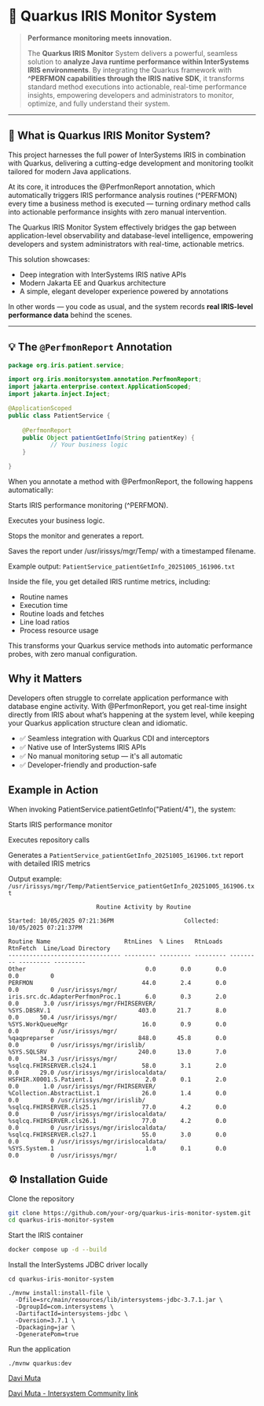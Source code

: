 # 🚀 Quarkus IRIS Monitor System

> **Performance monitoring meets innovation.**
>
> The **Quarkus IRIS Monitor** System delivers a powerful, seamless solution to **analyze Java runtime performance within InterSystems IRIS environments**. By integrating the Quarkus framework with **^PERFMON capabilities through the IRIS native SDK**, it transforms standard method executions into actionable, real-time performance insights, empowering developers and administrators to monitor, optimize, and fully understand their system.

---

## 🌟 What is Quarkus IRIS Monitor System?

This project harnesses the full power of InterSystems IRIS in combination with Quarkus, delivering a cutting-edge development and monitoring toolkit tailored for modern Java applications.

At its core, it introduces the @PerfmonReport annotation, which automatically triggers IRIS performance analysis routines (^PERFMON) every time a business method is executed — turning ordinary method calls into actionable performance insights with zero manual intervention.

The Quarkus IRIS Monitor System effectively bridges the gap between application-level observability and database-level intelligence, empowering developers and system administrators with real-time, actionable metrics.

This solution showcases:
- Deep integration with InterSystems IRIS native APIs
- Modern Jakarta EE and Quarkus architecture
- A simple, elegant developer experience powered by annotations

In other words — you code as usual, and the system records **real IRIS-level performance data** behind the scenes.

---

## 💡 The `@PerfmonReport` Annotation

```java
package org.iris.patient.service;

import org.iris.monitorsystem.annotation.PerfmonReport;
import jakarta.enterprise.context.ApplicationScoped;
import jakarta.inject.Inject;

@ApplicationScoped
public class PatientService {
    
    @PerfmonReport
    public Object patientGetInfo(String patientKey) {
            // Your business logic
    }

}

```

When you annotate a method with @PerfmonReport, the following happens automatically:

Starts IRIS performance monitoring (^PERFMON).

Executes your business logic.

Stops the monitor and generates a report.

Saves the report under /usr/irissys/mgr/Temp/ with a timestamped filename.

Example output: ```PatientService_patientGetInfo_20251005_161906.txt```

Inside the file, you get detailed IRIS runtime metrics, including:

- Routine names
- Execution time
- Routine loads and fetches
- Line load ratios
- Process resource usage

This transforms your Quarkus service methods into automatic performance probes, with zero manual configuration.

## Why it Matters

Developers often struggle to correlate application performance with database engine activity.
With @PerfmonReport, you get real-time insight directly from IRIS about what’s happening at the system level, while keeping your Quarkus application structure clean and idiomatic.

- ✅ Seamless integration with Quarkus CDI and interceptors
- ✅ Native use of InterSystems IRIS APIs
- ✅ No manual monitoring setup — it's all automatic
- ✅ Developer-friendly and production-safe


## Example in Action

When invoking PatientService.patientGetInfo("Patient/4"), the system:

Starts IRIS performance monitor

Executes repository calls

Generates a ```PatientService_patientGetInfo_20251005_161906.txt``` report with detailed IRIS metrics

Output example: ```/usr/irissys/mgr/Temp/PatientService_patientGetInfo_20251005_161906.txt```
```
                         Routine Activity by Routine

Started: 10/05/2025 07:21:36PM                    Collected: 10/05/2025 07:21:37PM

Routine Name                     RtnLines  % Lines   RtnLoads  RtnFetch  Line/Load Directory
-------------------------------- --------- --------- --------- --------- --------- ---------
Other                                  0.0       0.0       0.0       0.0         0
PERFMON                               44.0       2.4       0.0       0.0         0 /usr/irissys/mgr/
iris.src.dc.AdapterPerfmonProc.1       6.0       0.3       2.0       0.0       3.0 /usr/irissys/mgr/FHIRSERVER/
%SYS.DBSRV.1                         403.0      21.7       8.0       0.0      50.4 /usr/irissys/mgr/
%SYS.WorkQueueMgr                     16.0       0.9       0.0       0.0         0 /usr/irissys/mgr/
%qaqpreparser                        848.0      45.8       0.0       0.0         0 /usr/irissys/mgr/irislib/
%SYS.SQLSRV                          240.0      13.0       7.0       0.0      34.3 /usr/irissys/mgr/
%sqlcq.FHIRSERVER.cls24.1             58.0       3.1       2.0       0.0      29.0 /usr/irissys/mgr/irislocaldata/
HSFHIR.X0001.S.Patient.1               2.0       0.1       2.0       0.0       1.0 /usr/irissys/mgr/FHIRSERVER/
%Collection.AbstractList.1            26.0       1.4       0.0       0.0         0 /usr/irissys/mgr/irislib/
%sqlcq.FHIRSERVER.cls25.1             77.0       4.2       0.0       0.0         0 /usr/irissys/mgr/irislocaldata/
%sqlcq.FHIRSERVER.cls26.1             77.0       4.2       0.0       0.0         0 /usr/irissys/mgr/irislocaldata/
%sqlcq.FHIRSERVER.cls27.1             55.0       3.0       0.0       0.0         0 /usr/irissys/mgr/irislocaldata/
%SYS.System.1                          1.0       0.1       0.0       0.0         0 /usr/irissys/mgr/
```

## ⚙️ Installation Guide

Clone the repository
```bash
git clone https://github.com/your-org/quarkus-iris-monitor-system.git
cd quarkus-iris-monitor-system
```

Start the IRIS container
```bash
docker compose up -d --build
```

Install the InterSystems JDBC driver locally
```
cd quarkus-iris-monitor-system

./mvnw install:install-file \
  -Dfile=src/main/resources/lib/intersystems-jdbc-3.7.1.jar \
  -DgroupId=com.intersystems \
  -DartifactId=intersystems-jdbc \
  -Dversion=3.7.1 \
  -Dpackaging=jar \
  -DgeneratePom=true
```

Run the application

```
./mvnw quarkus:dev
```

[Davi Muta](https://www.linkedin.com/in/davi-massaru-teixeira-muta-003284191/)

[Davi Muta - Intersystem Community link](https://community.intersystems.com/user/davi-massaru-teixeira-muta)

